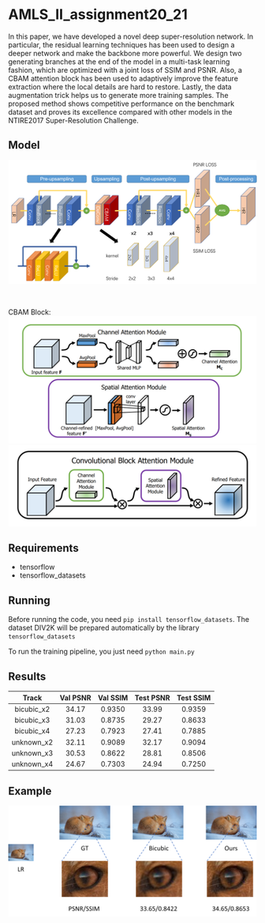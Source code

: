 # AMLS_II_assignment20_21
In this paper, we have developed a novel deep super-resolution network. In particular, the residual learning techniques has been used to design a deeper network and make the backbone more powerful. We design two generating branches at the end of the model in a multi-task learning fashion, which are optimized with a joint loss of SSIM and PSNR. Also, a CBAM attention block has been used to adaptively improve the feature extraction where the local details are hard to restore. Lastly, the data augmentation trick helps us to generate more training samples. The proposed method shows competitive performance on the benchmark dataset and proves its excellence compared with other models in the NTIRE2017 Super-Resolution Challenge.

## Model
![image](img/model.png)  

<br>

CBAM Block:
![image](img/attention.png)  
![image](img/cbam.png)  


## Requirements

* tensorflow
* tensorflow_datasets

## Running
Before running the code, you need `pip install tensorflow_datasets`.
The dataset DIV2K will be prepared automatically by the library `tensorflow_datasets`

To run the training pipeline, you just need `python main.py`
	

## Results

|    Track   | Val PSNR | Val SSIM | Test PSNR | Test SSIM |
|:----------:|:--------:|:--------:|:---------:|:---------:|
| bicubic_x2 |   34.17  |  0.9350  |   33.99   |   0.9359  |
| bicubic_x3 |   31.03  |  0.8735  |   29.27   |   0.8633  |
| bicubic_x4 |   27.23  |  0.7923  |   27.41   |   0.7885  |
| unknown_x2 |   32.11  |  0.9089  |   32.17   |   0.9094  |
| unknown_x3 |   30.53  |  0.8622  |   28.81   |   0.8506  |
| unknown_x4 |   24.67  |  0.7303  |   24.94   |   0.7250  |

## Example
![image](img/compare.png)  
